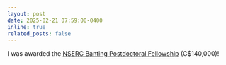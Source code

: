 ```yaml
---
layout: post
date: 2025-02-21 07:59:00-0400
inline: true
related_posts: false
---
```


I was awarded the [NSERC Banting Postdoctoral Fellowship](https://banting.fellowships-bourses.gc.ca/en/home-accueil.html) (C$140,000)!
